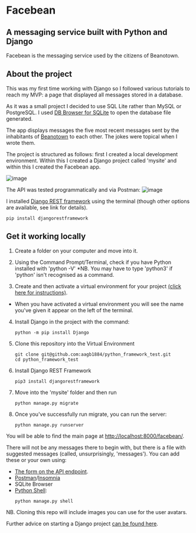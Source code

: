 # Facebean
## A messaging service built with Python and Django

Facebean is the messaging service used by the citizens of Beanotown. 

## About the project

This was my first time working with Django so I followed various tutorials to reach my MVP: a page that displayed all messages stored in a database.

As it was a small project I decided to use SQL Lite rather than MySQL or PostgreSQL. I used [DB Browser for SQLite](https://sqlitebrowser.org/) to open the database file generated. 

The app displays messages the five most recent messages sent by the inhabitants of [Beanotown](https://www.beano.com/categories/beanotown) to each other. The jokes were topical when I wrote them.

The project is structured as follows: first I created a local development environment. Within this I created a Django project called 'mysite' and within this I created the Facebean app. 

![image](https://github.com/aagb1884/python_framework_test/assets/113289014/57d7ec5b-7710-4b2d-ab57-69bdadc654c1)

The API was tested programmatically and via Postman:
![image](https://github.com/aagb1884/python_framework_test/assets/113289014/84d42321-f85b-4a8e-91d5-f488111e86d5)

I installed [Django REST framework](https://www.django-rest-framework.org/) using the terminal (though other options are available, see link for details).
```
pip install djangorestframework
```


## Get it working locally

1. Create a folder on your computer and move into it.
2. Using the Command Prompt/Terminal, check if you have Python installed with 'python -V'
   *NB. You may have to type 'python3' if 'python' isn't recognised as a command.
  
4. Create and then activate a virtual environment for your project [(click here for instructions)](https://docs.python.org/3/tutorial/venv.html).
  * When you have activated a virtual environment you will see the name you've given it appear on the left of the terminal.
    
4. Install Django in the project with the command:
    ```
    python -m pip install Django
    ```
5. Clone this repository into the Virtual Environment
   ```
   git clone git@github.com:aagb1884/python_framework_test.git
   cd python_framework_test
   ```
6. Install Django REST Framework
    ```
   pip3 install djangorestframework
   ```
8. Move into the 'mysite' folder and then run
   ```
   python manage.py migrate
   ```
9. Once you've successfully run migrate, you can run the server:
   ```
   python manage.py runserver
   ```
You will be able to find the main page at [http://localhost:8000/facebean/](http://localhost:8000/facebean/).

There will not be any messages there to begin with, but there is a file with suggested messages (called, unsurprisingly, 'messages'). You can add these or your own using:
* [The form on the API endpoint](http://localhost:8000/api/messages).
* [Postman](https://www.postman.com/)/[Insomnia](https://insomnia.rest/)
* SQLite Browser
* [Python Shell](https://docs.djangoproject.com/en/5.0/intro/tutorial02/#playing-with-the-api):
  ```
  python manage.py shell
  ``` 
NB. Cloning this repo will include images you can use for the user avatars.


Further advice on starting a Django project [can be found here](https://docs.djangoproject.com/en/5.0/intro/tutorial01/).
